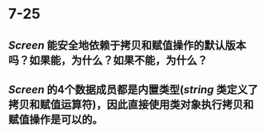 # 7-25

## _Screen_ 能安全地依赖于拷贝和赋值操作的默认版本吗？如果能，为什么？如果不能，为什么？

## _Screen_ 的4个数据成员都是内置类型(_string_ 类定义了拷贝和赋值运算符)，因此直接使用类对象执行拷贝和赋值操作是可以的。